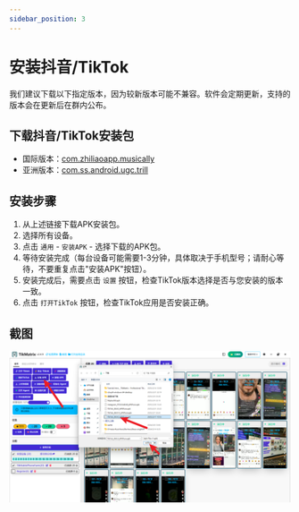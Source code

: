 ```yaml
---
sidebar_position: 3
---
```


# 安装抖音/TikTok

我们建议下载以下指定版本，因为较新版本可能不兼容。软件会定期更新，支持的版本会在更新后在群内公布。

## 下载抖音/TikTok安装包

* 国际版本：[com.zhiliaoapp.musically](https://apkpure.com/tiktok-musically-2024/com.zhiliaoapp.musically)
* 亚洲版本：[com.ss.android.ugc.trill](https://apkpure.com/tiktok/com.ss.android.ugc.trill)

## 安装步骤

1. 从上述链接下载APK安装包。
2. 选择所有设备。
3. 点击 `通用` - `安装APK` - 选择下载的APK包。
4. 等待安装完成（每台设备可能需要1-3分钟，具体取决于手机型号；请耐心等待，不要重复点击"安装APK"按钮）。
5. 安装完成后，需要点击 `设置` 按钮，检查TikTok版本选择是否与您安装的版本一致。
6. 点击 `打开TikTok` 按钮，检查TikTok应用是否安装正确。

## 截图

![install.png](../img/install.png)
